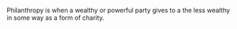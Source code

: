 Philanthropy is when a wealthy or powerful party gives to a the less wealthy in some way as a form of charity.